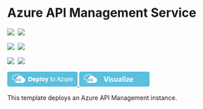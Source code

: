 # Azure API Management Service

<IMG SRC="https://azbotstorage.blob.core.windows.net/badges/101-azure-api-management-create/PublicLastTestDate.svg" />&nbsp;
<IMG SRC="https://azbotstorage.blob.core.windows.net/badges/101-azure-api-management-create/PublicDeployment.svg" />&nbsp;

<IMG SRC="https://azbotstorage.blob.core.windows.net/badges/101-azure-api-management-create/FairfaxLastTestDate.svg" />&nbsp;
<IMG SRC="https://azbotstorage.blob.core.windows.net/badges/101-azure-api-management-create/FairfaxDeployment.svg" />&nbsp;

<IMG SRC="https://azbotstorage.blob.core.windows.net/badges/101-azure-api-management-create/BestPracticeResult.svg" />&nbsp;
<IMG SRC="https://azbotstorage.blob.core.windows.net/badges/101-azure-api-management-create/CredScanResult.svg" />&nbsp;

<a href="https://portal.azure.com/#create/Microsoft.Template/uri/https%3A%2F%2Fraw.githubusercontent.com%2Fazure%2Fazure-quickstart-templates%2Fmaster%2F101-azure-api-management-create%2Fazuredeploy.json" target="_blank">
    <img src="https://raw.githubusercontent.com/Azure/azure-quickstart-templates/master/1-CONTRIBUTION-GUIDE/images/deploytoazure.png"/>
</a>
<a href="http://armviz.io/#/?load=https%3A%2F%2Fraw.githubusercontent.com%2FAzure%2Fazure-quickstart-templates%2Fmaster%2F101-azure-api-management-create%2Fazuredeploy.json" target="_blank">
    <img src="https://raw.githubusercontent.com/Azure/azure-quickstart-templates/master/1-CONTRIBUTION-GUIDE/images/visualizebutton.png"/>
</a>

This template deploys an Azure API Management instance.
